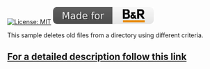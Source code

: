 [![License: MIT](https://img.shields.io/badge/License-MIT-yellow.svg)](https://opensource.org/licenses/MIT)
[![Made For B&R](https://github.com/hilch/BandR-badges/blob/main/Made-For-BrAutomation.svg)](https://www.br-automation.com)

This sample deletes old files from a directory using different criteria.

## [**For a detailed description follow this link**](https://br-automation-com.github.io/mappAssetIntEx/)
